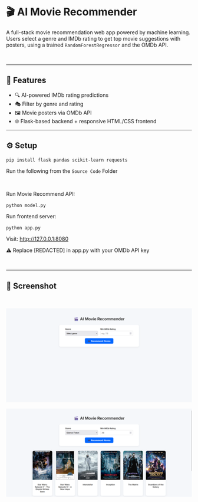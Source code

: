 # 🎬 AI Movie Recommender

A full-stack movie recommendation web app powered by machine learning. Users select a genre and IMDb rating to get top movie suggestions with posters, using a trained `RandomForestRegressor` and the OMDb API.

<br>

---

## 🚀 Features

- 🔍 AI-powered IMDb rating predictions
- 🎭 Filter by genre and rating
- 🖼️ Movie posters via OMDb API
- 🌐 Flask-based backend + responsive HTML/CSS frontend




---

## ⚙️ Setup

```bash
pip install flask pandas scikit-learn requests
```
Run the following from the `Source Code` Folder

<br>

Run Movie Recommend API:
```
python model.py
```

Run frontend server:

```
python app.py
```

Visit: http://127.0.0.1:8080

⚠️ Replace [REDACTED] in app.py with your OMDb API key

<br>

---
## 📸 Screenshot

<br>

![Screenshot](assets/screenshot-2.png)

![Screenshot](assets/screenshot-1.png)



